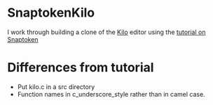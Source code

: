 # SnaptokenKilo
I work through building a clone of the [Kilo](http://antirez.com/news/108) editor using the [tutorial on Snaptoken](https://viewsourcecode.org/snaptoken/kilo/)

# Differences from tutorial
* Put kilo.c in a src directory
* Function names in c_underscore_style rather than in camel case.
